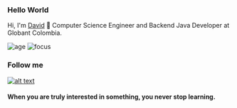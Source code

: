 ### Hello World
Hi, I'm [David](https://github.com/Dazt5/) 👋 Computer Science Engineer and Backend Java Developer at Globant Colombia.

![age](https://img.shields.io/badge/Age-21-green)
![focus](https://img.shields.io/badge/focus-backend-red)

### Follow me
[![alt text][1.1]][1]  

[1.1]: https://camo.githubusercontent.com/1915c75505092958fe88ba3f6ed1f45c20b5c4440bed02c27cb45f741ea5b632/687474703a2f2f6661726d362e7374617469632e666c69636b722e636f6d2f353133362f353432313235393132355f656130366436373637355f6f2e706e67

[1]:https://x.com/_Dazt

#### When you are truly interested in something, you never stop learning. 
